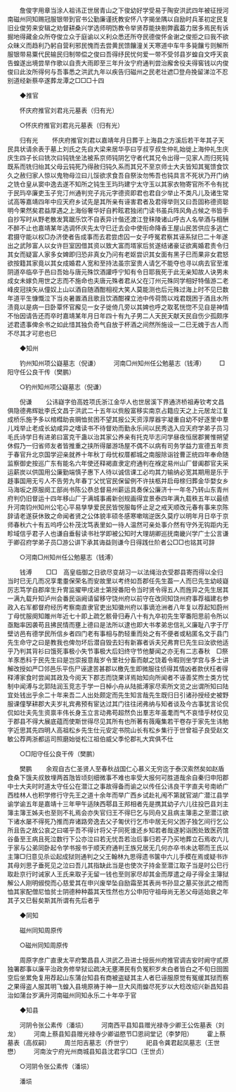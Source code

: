 <!-- { "loadSidebar": true } -->
　　詹俊字用章当涂人祖讳正世居青山之下俊幼好学受易于陶安洪武四年被征授河南磁州同知赐冠服银带到官书公勤廉谨抚教安怀八字揭坐隅以自励时兵革初定民复旧业俊劳来安辑之劝督耕桑兴学选师明饬教令举贤荐能抉剔弊蠧葢力居多焉民有诉掘地得藏金众所夺俊立众于庭谕以义利众悉还所夺民德俊怀金谢之俊拒之曰我不欲众昧义而趋利乃躬自营利邪民愧而去尝黄民馈饟潼关天寒道中车牛多毙饟亏则解所服银带易粟代民输民归制带偿之俊曰吾得纾民忧何爱一带不受邻县岁蝗自文呼天哀告蝗遂出境尝旱作歌以自责大雨即至三年升汝宁府通判尝治廨舍役夫得窖钱以内俊俊曰此汝所得何与吾事悉之洪武九年以疾告归磁州之民老壮遮□登舟挽留涕泣不忍别道经新蔡卒遂葬龙潭之□□□十四 

　　◆推官 

　　怀庆府推官刘君兆元墓表（归有光） 

　　○怀庆府推官刘君兆元墓表（归有光） 

　　归有光 
　　怀庆府推官刘君以嘉靖年月日葬于上海县之方溪后若干年其子天民具状请余表于墓上刘氏之先自大梁来居华亭曰亨叔亨叔生仲礼始徙上海仲礼生庆庆生四子长曰铣次曰钝铣坐法被系京师钝阴乞守者代其兄令出得一见家人而归死钝既系而铣归绐其父母云钝死乃得赦归钝久系而其兄不至京师士大夫皆知其冤馈食饮久之赦归家人惊以鬼物母泣曰儿馁欲求食吾自祭汝勿怖吾也钝具言不死状乃开门纳之铣仓皇从窦中逸去遂不知所之钝生王玙玙建宁太守玉以其家衣物寄官所不令有扰于民玙卒廉吏玉子兖汀州通判兖子兆元字德资即君也君自少举止不类凡儿及诸生常试高等嘉靖四年中应天府乡试先是其所亲有诬害君者及君得举则又曰吾固称德资聪明今果然矣君益厚遇之上海俗奢华好自矜眩君独闭门读书虽兵阵风角占候之书皆手自抄写时从野老散发箕踞乐饮不自表异计偕还渡江登秣陵诸山呼古人名举酒与相酬不醉不止也嘉靖某年选调怀庆先太守巳迁去会中使衔命降香王屋山民苦供应多逃亡君摄守能以权□办济使者告成事而去君尝虑囚一女子呼冤君察其诬系狱巳二十年遂出之武陟富人以女许巨室因借其资以致大富而壻家后贫遂结诸豪证欲离婚君责令归其女而疑富人家多女婢即归恐非真女乃问有老妪尝识其女面有黑子巳而果非女君怒欲按籍其家竟以其女成婚君人宽和至持法虽宗室贵人请乞不能夺也寻以病去官至淮阴道卒临卒于邑曰吾始与唐元殊饮酒讙呼宁知有令日耶我死于此无亲知故人诀男未成女未嫁负用世之志而不施命也夫唐元殊者君从父在汀州元殊同学相好特偕游二老峰皮冠挟矢从僮奴上山以酒自随酒酣相视大笑人莫能测也后元殊过海上时不见巳数年道平生慷慨泣下当炎暑置酒且歌且饮酒酣裸立池中传荷筒以戏君既困于酒且水所渍竟以是病一日卧覃怀官廨见一女子徙倚几旁以其婢也呼之取茗恍惚不见自是神情不怡因请告还而卒时嘉靖某年月日年四十有九子男二人天民天献天民自伤少孤颇序述君遗事俾余书之如此惜其独负奇气自放于杯酒之间然所施设一二巳无媿于古人而不尽其才可悲也巳 

　　◆知州 

　　钓州知州项公嶷墓志（倪谦） 
　　河南□州知州任公勉墓志（钱溥） 
　　□阳守任公良干传（樊鹏） 

　　○钓州知州项公嶷墓志（倪谦） 

　　倪谦 
　　公讳嶷字伯高姓项氏浙江金华人也世居溪下界通济桥祖寿钦考文昌俱隐德弗辉妣李氏文昌于洪武二十五年以赀殷富移实南京占籍应天之上元居龙江复成桥乐施予多以棺槥助丧赒恤贫困不望其报公天资淳厚器宇凝重自幼不好逐里中羣儿戏举止老成长幼咸异之嗜读书不待督劝而勤永乐间以民秀选入应天府学弟子员习毛氏诗学日有进弟曰富克干蛊以治其家公养亲有托克毕志问学昼夜恒居郡黉惟朔望休假乃一归省师友者皆推重之挟所得屡游场屋不偶不以病有司务学益力宣德五年贡于春官升北京国学迎亲就养十年秋丁母忧权厝都城之南服除诣铨曹正统四年奉命随监察御史按巡广东有能名六年使还释褐直隶定府通判在褓定易州山厂督阖郡官夫采运薪炭以供国用公廉勤端慎子惠下人待以诚信课工必均其力输纳必宽其期用是乐于趍事国用无亏人不告劳九年春丁父忧官民保留例不许扶柩并启母榇归葬金华婺女乡马海坂之原服阕工部尚书陈公恭总督易州薪运具奏保公廉济十一年冬乃转山东青州府判仍旧督运十四年移山厂于满城事甫新创规画得宜景泰四年满九载秩五年以最绩升河南钧州知州公宅心平易孳孳爱民民皆悦服每怀止足之戒天顺改元春有事来京陈辞请老遂获休致之命闻者贤之公体貌丰硕冬感寒嗽喘逆医久莫疗以明年月日卒于京师春秋六十有五呜呼公朴茂沈笃表里如一待人温然可亲处事介然有守外无钩距内无畛域信乎君子人也谦自垂髫读书社学即被公知时大理胡卿巡抚南畿兴学广士公言谦于卿召府学弟子员□游公讲下承其诲益则谦今日得践仕阶者公□□也铭其可辞 

　　○河南□州知州任公勉墓志（钱溥） 

　　钱溥 
　　□□　高皇临御之日欲尽变胡习一以法绳治衣受郡县寄而得以全归当时巳无几而况享耄耋保荣名而安故里以考终如吾郡任先生葢一人而巳先生幼岐嶷厉志笃学自郡庠生升冑监擢甲戌进士第授番阳令当时贤令得五人而旌异之先生居其一满九载升知泸州会番民诣阙请留移守饶州府以前守在改同知饶州府事荐福建右参政入右军都督府经历考察南直隶官吏出知徽州府以事谪沧洲者八年复以荐起知蔚州丁母忧服阕知雎州年近七十即上疏乞骸骨归寿八十有九卒初先生宰番阳思前令所以亟黜率因袭苟且拂民情而壅上德曰是法所以逮也即大书孝弟忠信礼义廉耻八字于厅壁访邑有德学民所信乡者四门老有事相与酌轻重而处之有不便者或粘匿名文于县门先生命守之曰是教我也俾勿坏后潜自毁去妇有新寡者诉夫兄弗育巳先生曰汝欲他适乎乃判其背衫曰饿死事极小失节事极大后妇终守节他嫠闻之亦无有二志春秋　□祭羊豕悉科于民先生曰是岂崇报意哉岁令里社分畜而献之饶着令暇则坐学宫与多士讲解改授如严□邻邑乐平伤尸诬逮苦甚郡以檄先生即微服往侦得其情凶者款伏枉者得释溥家食时尝闻其政及今阅天下郡志而饶果详焉始知向所闻者不诬善奖煦士类方忧制中闻溥与北郭陆润玉竞志于学一日棹小舟从陆抵溥家尽索所文览之出谓所知曰陆宜处钱出乎余二十年来吾二人出处颇定而先生知言哉先生既归日引诸孙授经史被野服课僮孥耕郡大夫岁礼宾弗预有宦达过其门往往闭弗纳与知者谈及今古事犹言论侃侃如壮夫先生资禀丰伟长身玉立言动弗苟超然负出羣志年虽耄而气不哀惜乎材仅见于郡县不得大展底蕴而使斯世得尽见其所有也所著有薇庵集若干卷存于家先生讳勉字近思其先四明人高祖松乡先生仕元安定书院山长有松乡集行于世曾祖子良受赵文敏公荐两浙都运司照磨始徙松江祖伯威父季伦郡礼大宾俱不仕 

　　○□阳守任公良干传（樊鹏） 

　　樊鹏 
　　余观自古仁圣贤人至春秋战国仁心慕义无穷迄于泰汉索然矣如赵盾食桑下饿夫叔敖埋两首虺皆顷刻细微事不难也率受大报何可胜道哉余自秦归申阳郡中士大夫时时道太守任公在潜江之事故得备而谕之以传任公讳良干字直夫号南峤广西桂林人也积学修行守先王之道十余年而举广西乡试赴礼闱不第就官湖广潜江县学谕学谕五年是嘉靖十三年甲午适陕西鄠县王邦相者先是携其幼子六儿往投巴县刘主簿主簿王姊夫也至则不礼焉会亦失官归王不得巳乞与同舟又且病主簿恚之至潜江欲下诸水屡不得死乃推而弃诸路旁逸去父子匍伏行乞市中居无何父困子独乞间行乞公所且告之故公哀之曰嗟乎吾不得计将父子同死谁还乡知若者哉遂躬诣困处致医药馆谷备至王病且死泣数行下公亦泣曰若无忧吾若治后事归若子乃买地葬立石焉收六儿于家与公弟同卧起令学书报书于顺天府通判王族兄居无几何亦卒书未达鄠而王氏以主簿□归意见杀讼起成狱则通判之父王翰林九思得遗书箧中六儿手模在焉或疑书诈其母刘思子垂死见之泣曰吾儿其指缺此当是也使次子持金至潜江取子当是时公巳行取赴京行时诫家人王氏来取子无留一钱也至则家尽却其金而厚遣之母子得全主簿狱解公人刚明俶傥而心慈爱其在申兴废举坠自励霜至其表尚书孙显之墓买张武之棺而恤其家配僧尼恤贫士阴德种种葢其天性然也方公申阳守祖母尚无恙父母适始衰之年其子又巳髫矣斯其所谓有先后者乎 

　　◆同知 

　　磁州同知周原传 

　　○磁州同知周原传 

　　周原字彦广直隶太平府繁昌县人洪武乙丑进士授辰州府推官调吉安时阙守贰原独署郡事以廉平治政务修举狱讼疏决无壅滞民有负冤积岁未白者皆白之不旬日囹圄空后坐累免复用荐起山东蒲台知县有商被盗疑其主人者巳诬服原觉有冤缓其狱而察之果得盗人服其明飞蝗入县境原祷于神一旦大风雨蝗尽死岁以大稔改绍兴新昌知县治如蒲台岁满升河南磁州同知永乐二十年卒于官 

　　◆知县 

　　河阴令张公素传（潘埙） 
　　河南西平县知县赠光禄寺少卿王公佐墓表（刘龙） 
　　河南上蔡县知县赠光禄寺少卿谥愍节□恩祠堂记（李梦阳） 
　　霍上蔡墓表（高叔嗣） 
　　周兰阳吉墓志（乔世宁） 
　　祀县令龚君起凤墓志（王世懋） 
　　河南汝宁府光州商城县知县沈君孚□□（王世贞） 

　　○河阴令张公素传（潘埙） 

　　潘埙 

